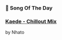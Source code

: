 ### 🎵 Song Of The Day

### [Kaede - Chillout Mix](https://open.spotify.com/track/1LbXpPv7ixhaOmh4DXtsyc)

by Nhato
